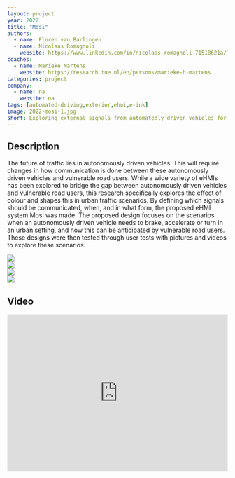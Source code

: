 ```yaml
---
layout: project
year: 2022
title: "Mosi"
authors:
  - name: Floren van Barlingen 
  - name: Nicolaas Romagnoli
    website: https://www.linkedin.com/in/nicolaas-romagnoli-71518621a/?originalSubdomain=nl 
coaches:
  - name: Marieke Martens
    website: https://research.tue.nl/en/persons/marieke-h-martens
categories: project
company:
  - name: na
    website: na
tags: [automated-driving,exterior,ehmi,e-ink]
image: 2022-mosi-1.jpg
short: Exploring external signals from automatedly driven vehicles for vulnerable road users. 
---
```


## Description
The future of traffic lies in autonomously driven vehicles. This will require changes in how communication is done between these autonomously driven vehicles and vulnerable road users. While a wide variety of eHMIs has been explored to bridge the gap between autonomously driven vehicles and vulnerable road users, this research specifically explores the effect of colour and shapes this in urban traffic scenarios. By defining which signals should be communicated, when, and in what form, the proposed eHMI system Mosi was made. The proposed design focuses on the scenarios when an autonomously driven vehicle needs to brake, accelerate or turn in an urban setting, and how this can be anticipated by vulnerable road users. These designs were then tested through user tests with pictures and videos to explore these scenarios.

<div class="project-image">
  <img src="/assets/img/2022-mosi-2.jpg">
</div>
<div class="project-image">
  <img src="/assets/img/2022-mosi-3.jpg">
</div>
<div class="project-image">
  <img src="/assets/img/2022-mosi-4.jpg">
</div>
<div class="project-image">
  <img src="/assets/img/2022-mosi-5.jpg">
</div>

## Video
<iframe style="display:inline-block; border:0px solid #FFF; width: 100%; height: 358px" src="https://www.youtube.com/embed/gvoY_bMKeCk?playlist=gvoY_bMKeCk&loop=1&autoplay=1&mute=1" frameborder="0" allowfullscreen></iframe>
